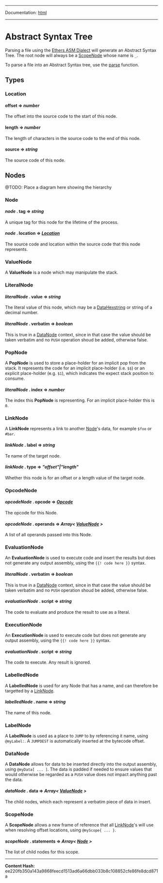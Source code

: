 -----

Documentation: [html](https://docs-beta.ethers.io/)

-----


Abstract Syntax Tree
====================


Parsing a file using the [Ethers ASM Dialect](../dialect) will
generate an Abstract Syntax Tree. The root node will always
be a [ScopeNode](./) whose name is `_`.

To parse a file into an Abstract Syntax tree, use the [parse](../api)
function.


Types
-----



### Location



#### **offset** **=>** *number*

The offset into the source code to the start of this node.




#### **length** **=>** *number*

The length of characters in the source code to the end of this node.




#### **source** **=>** *string*

The source code of this node.




Nodes
-----


@TODO: Place a diagram here showing the hierarchy


### Node



#### *node* . **tag** **=>** *string*

A unique tag for this node for the lifetime of the process.




#### *node* . **location** **=>** *[Location](./)*

The source code and location within the source code that this
node represents.




### ValueNode


A **ValueNode** is a node which may manipulate the stack.


### LiteralNode



#### *literalNode* . **value** **=>** *string*

The literal value of this node, which may be a [DataHexstring](../../../utils/bytes) or
string of a decimal number.




#### *literalNode* . **verbatim** **=>** *boolean*

This is true in a [DataNode](./) context, since in that case the
value should be taken verbatim and no `PUSH` operation shoud be
added, otherwise false.




### PopNode


A **PopNode** is used to store a place-holder for an implicit pop from the
stack. It represents the code for an implicit place-holder (i.e. `$$`) or an
explicit place-holder (e.g. `$1`), which indicates the expect stack position
to consume.


#### *literalNode* . **index** **=>** *number*

The index this **PopNode** is representing. For an implicit place-holder
this is `0`.




### LinkNode


A **LinkNode** represents a link to another [Node](./)'s data,
for example `$foo` or `#bar`.


#### *linkNode* . **label** **=>** *string*

Te name of the target node.




#### *linkNode* . **type** **=>** *"offset"|"length"*

Whether this node is for an offset or a length value of the
target node.




### OpcodeNode



#### *opcodeNode* . **opcode** **=>** *[Opcode](../api)*

The opcode for this Node.




#### *opcodeNode* . **operands** **=>** *Array< [ValueNode](./) >*

A list of all operands passed into this Node.




### EvaluationNode


An **EvaluationNode** is used to execute code and insert the results
but does not generate
any output assembly, using the `{{! code here }}` syntax.


#### *literalNode* . **verbatim** **=>** *boolean*

This is true in a [DataNode](./) context, since in that case the
value should be taken verbatim and no `PUSH` operation shoud be
added, otherwise false.




#### *evaluationNode* . **script** **=>** *string*

The code to evaluate and produce the result to use as a literal.




### ExecutionNode


An **ExecutionNode** is used to execute code but does not generate
any output assembly, using the `{{! code here }}` syntax.


#### *evaluationNode* . **script** **=>** *string*

The code to execute. Any result is ignored.




### LabelledNode


A **LabelledNode** is used for any Node that has a name, and can therefore
be targetted by a [LinkNode](./).


#### *labelledNode* . **name** **=>** *string*

The name of this node.




### LabelNode


A **LabelNode** is used as a place to `JUMP` to by referencing it
name, using `@myLabel:`. A `JUMPDEST` is automatically inserted
at the bytecode offset.


### DataNode


A **DataNode** allows for data to be inserted directly into the output
assembly, using `@myData[ ... ]`. The data is padded if needed to ensure
values that would otherwise be regarded as a `PUSH` value does not impact
anything past the data.


#### *dataNode* . **data** **=>** *Array< [ValueNode](./) >*

The child nodes, which each represent a verbatim piece of data in insert.




### ScopeNode


A **ScopeNode** allows a new frame of reference that all [LinkNode](./)'s
will use when resolving offset locations, using `@myScope{ ... }`.


#### *scopeNode* . **statements** **=>** *Array< [Node](./) >*

The list of child nodes for this scope.





-----
**Content Hash:** ee220fb350a143a9868feecd1513ad6a66dbb033b8c108852cfe86fe8dcd871a